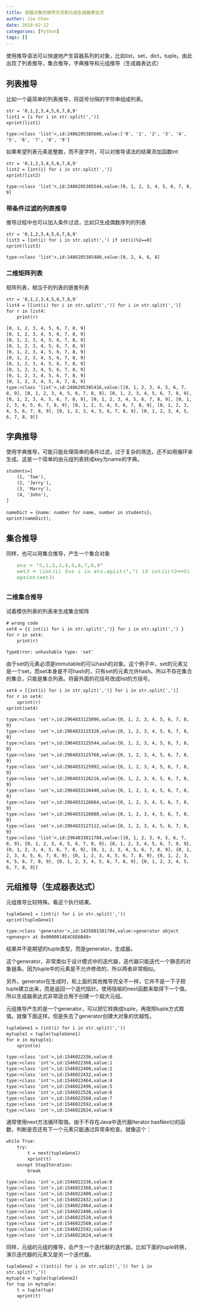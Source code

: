 ```yaml
---
title: 容器对象的推导方式和元组生成器表达式
author: Jie Chen
date: 2018-02-12
categories: [Python]
tags: []
---
```



使用推导语法可以快速地产生容器系列的对象，比如list，set，dict，tuple。由此出现了列表推导，集合推导，字典推导和元组推导（生成器表达式）

## 列表推导

比如一个最简单的列表推导，将逗号分隔的字符串组成列表。

~~~
str = '0,1,2,3,4,5,6,7,8,9'
list1 = [i for i in str.split(',')]
xprint(list1)
~~~
~~~
type:<class 'list'>,id:2486205385608,value:['0', '1', '2', '3', '4', '5', '6', '7', '8', '9']
~~~

如果希望列表元素是整数，而不是字符，可以对推导语法的结果添加函数int

~~~
str = '0,1,2,3,4,5,6,7,8,9'
list2 = [int(i) for i in str.split(',')]
xprint(list2)
~~~
~~~
type:<class 'list'>,id:2486205385544,value:[0, 1, 2, 3, 4, 5, 6, 7, 8, 9]
~~~

### 带条件过滤的列表推导

推导过程中也可以加入条件过滤，比如只生成偶数序列的列表

~~~
str = '0,1,2,3,4,5,6,7,8,9'
list3 = [int(i) for i in str.split(',') if int(i)%2==0]
xprint(list3)
~~~
~~~
type:<class 'list'>,id:2486205385480,value:[0, 2, 4, 6, 8]
~~~

### 二维矩阵列表

矩阵列表，相当于的列表的嵌套列表

~~~
str = '0,1,2,3,4,5,6,7,8,9'
list4 = [[int(i) for i in str.split(',')] for i in str.split(',')]
for r in list4:
    print(r)
~~~
~~~
[0, 1, 2, 3, 4, 5, 6, 7, 8, 9]
[0, 1, 2, 3, 4, 5, 6, 7, 8, 9]
[0, 1, 2, 3, 4, 5, 6, 7, 8, 9]
[0, 1, 2, 3, 4, 5, 6, 7, 8, 9]
[0, 1, 2, 3, 4, 5, 6, 7, 8, 9]
[0, 1, 2, 3, 4, 5, 6, 7, 8, 9]
[0, 1, 2, 3, 4, 5, 6, 7, 8, 9]
[0, 1, 2, 3, 4, 5, 6, 7, 8, 9]
[0, 1, 2, 3, 4, 5, 6, 7, 8, 9]
[0, 1, 2, 3, 4, 5, 6, 7, 8, 9]
type:<class 'list'>,id:2486205385416,value:[[0, 1, 2, 3, 4, 5, 6, 7, 8, 9], [0, 1, 2, 3, 4, 5, 6, 7, 8, 9], [0, 1, 2, 3, 4, 5, 6, 7, 8, 9], [0, 1, 2, 3, 4, 5, 6, 7, 8, 9], [0, 1, 2, 3, 4, 5, 6, 7, 8, 9], [0, 1, 2, 3, 4, 5, 6, 7, 8, 9], [0, 1, 2, 3, 4, 5, 6, 7, 8, 9], [0, 1, 2, 3, 4, 5, 6, 7, 8, 9], [0, 1, 2, 3, 4, 5, 6, 7, 8, 9], [0, 1, 2, 3, 4, 5, 6, 7, 8, 9]]
~~~


## 字典推导

使用字典推导，可能只能处理简单的条件过滤，过于复杂的筛选，还不如用循环来生成。这是一个简单的由元组列表转成key为name的字典。

~~~
students=[
    (1, 'Tom'),
    (2, 'Jerry'),
    (3, 'Marry'),
    (4, 'John'),
]

nameDict = {name: number for name, number in students};
xprint(nameDict);
~~~

## 集合推导

同样，也可以用集合推导，产生一个集合对象

![](/assets//res/20180212-python-comps-generator-1.jpg)

### 二维集合推导

试着模仿列表的列表来生成集合矩阵

~~~
# wrong code
set4 = {{ int(i) for i in str.split(',')} for i in str.split(',') }
for r in set4:
    print(r)
~~~

~~~
TypeError: unhashable type: 'set'
~~~

由于set的元素必须是immutable的可以hash的对象。这个例子中，set的元素又是一个set，而set本身是不可hash的，只有set的元素允许hash。所以不存在集合的集合，只能是集合列表。将最外面的花括号改成list的方括号。

~~~
set4 = [{int(i) for i in str.split(',')} for i in str.split(',')]
for r in set4:
    xprint(r)
xprint(set4)
~~~

~~~
type:<class 'set'>,id:2964833125096,value:{0, 1, 2, 3, 4, 5, 6, 7, 8, 9}
type:<class 'set'>,id:2964833125320,value:{0, 1, 2, 3, 4, 5, 6, 7, 8, 9}
type:<class 'set'>,id:2964833125544,value:{0, 1, 2, 3, 4, 5, 6, 7, 8, 9}
type:<class 'set'>,id:2964833125768,value:{0, 1, 2, 3, 4, 5, 6, 7, 8, 9}
type:<class 'set'>,id:2964833125992,value:{0, 1, 2, 3, 4, 5, 6, 7, 8, 9}
type:<class 'set'>,id:2964833126216,value:{0, 1, 2, 3, 4, 5, 6, 7, 8, 9}
type:<class 'set'>,id:2964833126440,value:{0, 1, 2, 3, 4, 5, 6, 7, 8, 9}
type:<class 'set'>,id:2964833126664,value:{0, 1, 2, 3, 4, 5, 6, 7, 8, 9}
type:<class 'set'>,id:2964833126888,value:{0, 1, 2, 3, 4, 5, 6, 7, 8, 9}
type:<class 'set'>,id:2964833127112,value:{0, 1, 2, 3, 4, 5, 6, 7, 8, 9}
type:<class 'list'>,id:2964833011784,value:[{0, 1, 2, 3, 4, 5, 6, 7, 8, 9}, {0, 1, 2, 3, 4, 5, 6, 7, 8, 9}, {0, 1, 2, 3, 4, 5, 6, 7, 8, 9}, {0, 1, 2, 3, 4, 5, 6, 7, 8, 9}, {0, 1, 2, 3, 4, 5, 6, 7, 8, 9}, {0, 1, 2, 3, 4, 5, 6, 7, 8, 9}, {0, 1, 2, 3, 4, 5, 6, 7, 8, 9}, {0, 1, 2, 3, 4, 5, 6, 7, 8, 9}, {0, 1, 2, 3, 4, 5, 6, 7, 8, 9}, {0, 1, 2, 3, 4, 5, 6, 7, 8, 9}]
~~~

## 元组推导（生成器表达式）

元组推导比较特殊。看这个执行结果。

~~~
tupleGene1 = (int(i) for i in str.split(','))
xprint(tupleGene1)
~~~

~~~
type:<class 'generator'>,id:1435801381704,value:<generator object <genexpr> at 0x0000014E4C6E6B48>
~~~

结果并不是期望的tuple类型，而是generator，生成器。

这个generator，非常类似于设计模式中的迭代器，迭代器只能迭代一个静态的对象链条。因为tuple中的元素是不允许修改的，所以两者非常相似。

另外，generator在生成时，和上面的其他推导完全不一样，它并不是一下子把tuple建立出来，而是返回一个迭代指针。使用隐喻的next函数来取得下一个值。所以生成器表达式非常适合用于创建一个超大元组。

元组推导产生的是一个generator，可以把它转换成tuple，再按照tuple方式取值。就像下面这样。但是失去了generator创建大对象的优越性。

~~~
tupleGene1 = (int(i) for i in str.split(','))
mytuple1 = tuple(tupleGene1)
for e in mytuple1:
    xprint(e)
~~~

~~~
type:<class 'int'>,id:1546022336,value:0
type:<class 'int'>,id:1546022368,value:1
type:<class 'int'>,id:1546022400,value:2
type:<class 'int'>,id:1546022432,value:3
type:<class 'int'>,id:1546022464,value:4
type:<class 'int'>,id:1546022496,value:5
type:<class 'int'>,id:1546022528,value:6
type:<class 'int'>,id:1546022560,value:7
type:<class 'int'>,id:1546022592,value:8
type:<class 'int'>,id:1546022624,value:9
~~~

通常使用next方法循环取值。由于不存在Java中迭代器Iterator.hasNext()的函数，判断是否还有下一个元素只能通过异常来检查。就像这个：

~~~
while True:
    try:
        t = next(tupleGene1)
        xprint(t)
    except StopIteration:
        break
~~~
~~~
type:<class 'int'>,id:1546022336,value:0
type:<class 'int'>,id:1546022368,value:1
type:<class 'int'>,id:1546022400,value:2
type:<class 'int'>,id:1546022432,value:3
type:<class 'int'>,id:1546022464,value:4
type:<class 'int'>,id:1546022496,value:5
type:<class 'int'>,id:1546022528,value:6
type:<class 'int'>,id:1546022560,value:7
type:<class 'int'>,id:1546022592,value:8
type:<class 'int'>,id:1546022624,value:9
~~~

同样，元组的元组的推导，会产生一个迭代器的迭代器。比如下面的tuple转换，演示迭代器的元素又是另一个迭代器。
~~~
tupleGene2 = ((int(i) for i in str.split(',')) for i in str.split(','))
mytuple = tuple(tupleGene2)
for tup in mytuple:
    t = tuple(tup)
    xprint(t)
~~~